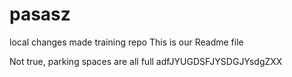 # pasasz

local changes made
training repo
This is our Readme file


Not true, parking spaces are all full adfJYUGDSFJYSDGJYsdgZXX
